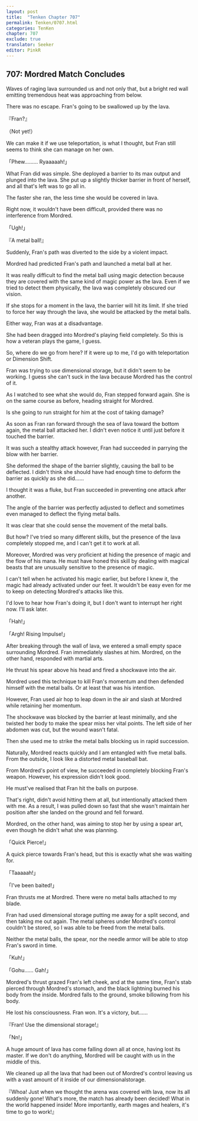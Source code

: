 ```yaml
---
layout: post
title:  "Tenken Chapter 707"
permalink: Tenken/0707.html
categories: TenKen
chapter: 707
exclude: true
translator: Seeker
editor: PinkR
---
```

<h2 id="ch707">707: Mordred Match Concludes</h2>

<p>Waves of raging lava surrounded us and not only that, but a bright red wall emitting tremendous heat was approaching from below.</p>

<p>There was no escape. Fran's going to be swallowed up by the lava.</p>

<p>『Fran?』</p>
<p>（Not yet!）</p>

<p>We can make it if we use teleportation, is what I thought, but Fran still seems to think she can manage on her own.</p>

<p>「Phew……… Ryaaaaah!」</p>

<p>What Fran did was simple. She deployed a barrier to its max output and plunged into the lava. 
She put up a slightly thicker barrier in front of herself, and all that's left was to go all in.</p>

<p>The faster she ran, the less time she would be covered in lava.</p>

<p>Right now, it wouldn't have been difficult, provided there was no interference from Mordred.</p>

<p>「Ugh!」</p>
<p>『A metal ball!』</p>

<p>Suddenly, Fran's path was diverted to the side by a violent impact.</p>

<p>Mordred had predicted Fran's path and launched a metal ball at her.</p>

<p>It was really difficult to find the metal ball using magic detection because they are covered with the same kind of magic power as the lava. 
Even if we tried to detect them physically, the lava was completely obscured our vision.</p>

<p>If she stops for a moment in the lava, the barrier will hit its limit. If she tried to force her way through the lava, 
she would be attacked by the metal balls.</p>

<p>Either way, Fran was at a disadvantage.</p>

<p>She had been dragged into Mordred's playing field completely. So this is how a veteran plays the game, I guess.</p>

<p>So, where do we go from here? If it were up to me, I'd go with teleportation or Dimension Shift.</p>

<p>Fran was trying to use dimensional storage, but it didn't seem to be working. I guess she can't suck in the lava because Mordred has the control of it.</p>

<p>As I watched to see what she would do, Fran stepped forward again. She is on the same course as before, heading straight for Mordred.</p>

<p>Is she going to run straight for him at the cost of taking damage?</p>

<p>As soon as Fran ran forward through the sea of lava toward the bottom again, the metal ball attacked her. 
I didn't even notice it until just before it touched the barrier.</p>

<p>It was such a stealthy attack however, Fran had succeeded in parrying the blow with her barrier.</p>

<p>She deformed the shape of the barrier slightly, causing the ball to be deflected. I didn't think she should have had enough time 
to deform the barrier as quickly as she did……</p>

<p>I thought it was a fluke, but Fran succeeded in preventing one attack after another.</p>

<p>The angle of the barrier was perfectly adjusted to deflect and sometimes even managed to deflect the flying metal balls.</p>

<p>It was clear that she could sense the movement of the metal balls.</p>

<p>But how? I've tried so many different skills, but the presence of the lava completely stopped me, and I can't get it to work at all.</p>

<p>Moreover, Mordred was very proficient at hiding the presence of magic and the flow of his mana. He must have honed this skill by 
dealing with magical beasts that are unusually sensitive to the presence of magic.</p>

<p>I can't tell when he activated his magic earlier, but before I knew it, the magic had already activated under our feet. 
It wouldn't be easy even for me to keep on detecting Mordred's attacks like this.</p>

<p>I'd love to hear how Fran's doing it, but I don't want to interrupt her right now. I'll ask later.</p>

<p>「Hah!」</p>
<p>「Argh! Rising Impulse!」</p>

<p>After breaking through the wall of lava, we entered a small empty space surrounding Mordred. 
Fran immediately slashes at him. Mordred, on the other hand, responded with martial arts.</p>

<p>He thrust his spear above his head and fired a shockwave into the air.</p>

<p>Mordred used this technique to kill Fran's momentum and then defended himself with the metal balls. Or at least that was his intention.</p>

<p>However, Fran used air hop to leap down in the air and slash at Mordred while retaining her momentum.</p>

<p>The shockwave was blocked by the barrier at least minimally, and she twisted her body to make the spear miss her vital points. 
The left side of her abdomen was cut, but the wound wasn't fatal.</p>

<p>Then she used me to strike the metal balls blocking us in rapid succession.</p>

<p>Naturally, Mordred reacts quickly and I am entangled with five metal balls. From the outside, I look like a distorted metal baseball bat.</p>

<p>From Mordred's point of view, he succeeded in completely blocking Fran's weapon. However, his expression didn't look good.</p>

<p>He must've realised that Fran hit the balls on purpose.</p>

<p>That's right, didn't avoid hitting them at all, but intentionally attacked them with me. 
As a result, I was pulled down so fast that she wasn't maintain her position after she landed on the ground and fell forward.</p>

<p>Mordred, on the other hand, was aiming to stop her by using a spear art, even though he didn't what she was planning.</p>

<p>「Quick Pierce!」</p>

<p>A quick pierce towards Fran's head, but this is exactly what she was waiting for.</p>

<p>「Taaaaah!」</p>
<p>「I've been baited!」</p>

<p>Fran thrusts me at Mordred. There were no metal balls attached to my blade.</p>

<p>Fran had used dimensional storage putting me away for a split second, and then taking me out again. 
The metal spheres under Mordred's control couldn't be stored, so I was able to be freed from the metal balls.</p>

<p>Neither the metal balls, the spear, nor the needle armor will be able to stop Fran's sword in time.</p>

<p>「Kuh!」</p>
<p>「Gohu…… Gah!」</p>

<p>Mordred's thrust grazed Fran's left cheek, and at the same time, Fran's stab pierced through Mordred's stomach, 
and the black lightning burned his body from the inside. Mordred falls to the ground, smoke billowing from his body.</p>

<p>He lost his consciousness. Fran won. It's a victory, but……</p>

<p>『Fran! Use the dimensional storage!』</p>
<p>「Nn!」</p>

<p>A huge amount of lava has come falling down all at once, having lost its master. If we don't do anything, Mordred will be caught with us in the middle of this.</p>

<p>We cleaned up all the lava that had been out of Mordred's control leaving us with a vast amount of it inside of our dimensionalstorage.</p>

<p>『Whoa! Just when we thought the arena was covered with lava, now its all suddenly gone! What's more, the match has 
already been decided! What in the world happened inside! More importantly, earth mages and healers, it's time to go to work!』</p>



